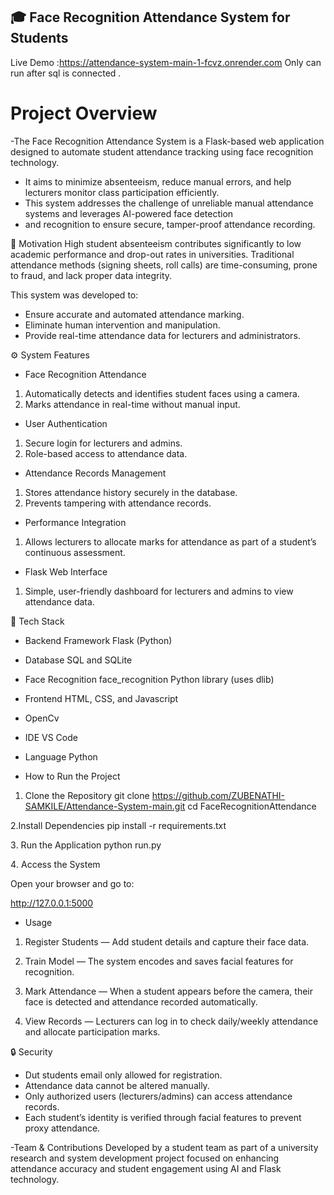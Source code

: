 ## 🎓 Face Recognition Attendance System for Students

Live Demo :https://attendance-system-main-1-fcvz.onrender.com 
Only can run after sql is connected .

#  Project Overview

-The Face Recognition Attendance System is a Flask-based web application designed to automate student attendance tracking using face recognition technology.
- It aims to minimize absenteeism, reduce manual errors, and help lecturers monitor class participation efficiently.
- This system addresses the challenge of unreliable manual attendance systems and leverages AI-powered face detection
- and recognition to ensure secure, tamper-proof attendance recording.

🧠 Motivation
High student absenteeism contributes significantly to low academic performance and drop-out rates in universities.
Traditional attendance methods (signing sheets, roll calls) are time-consuming, prone to fraud, and lack proper data integrity.

This system was developed to:

- Ensure accurate and automated attendance marking.
- Eliminate human intervention and manipulation.
- Provide real-time attendance data for lecturers and administrators.

⚙️ System Features
- Face Recognition Attendance
1. Automatically detects and identifies student faces using a camera.
2. Marks attendance in real-time without manual input.

- User Authentication

1. Secure login for lecturers and admins.
2. Role-based access to attendance data.

- Attendance Records Management
1. Stores attendance history securely in the database.
2. Prevents tampering with attendance records.

- Performance Integration
1. Allows lecturers to allocate marks for attendance as part of a student’s continuous assessment.

- Flask Web Interface
1. Simple, user-friendly dashboard for lecturers and admins to view attendance data.

🧩 Tech Stack

- Backend Framework	Flask (Python)
- Database	SQL and SQLite 
- Face Recognition	face_recognition Python library (uses dlib)
- Frontend	HTML, CSS, and Javascript
- OpenCv
- IDE	 VS Code
- Language	Python 

- How to Run the Project
1. Clone the Repository
git clone https://github.com/ZUBENATHI-SAMKILE/Attendance-System-main.git
cd FaceRecognitionAttendance

 2.Install Dependencies
pip install -r requirements.txt

3️. Run the Application
python run.py

4️. Access the System

Open your browser and go to:

http://127.0.0.1:5000

- Usage

1. Register Students — Add student details and capture their face data. 

2. Train Model — The system encodes and saves facial features for recognition.

3. Mark Attendance — When a student appears before the camera, their face is detected and attendance recorded automatically.

4. View Records — Lecturers can log in to check daily/weekly attendance and allocate participation marks.

🔒 Security

- Dut students email only allowed for registration.
- Attendance data cannot be altered manually.
- Only authorized users (lecturers/admins) can access attendance records.
- Each student’s identity is verified through facial features to prevent proxy attendance.

-Team & Contributions
Developed by a student team as part of a university research and system development project focused on enhancing attendance accuracy and student engagement using AI and Flask technology.
